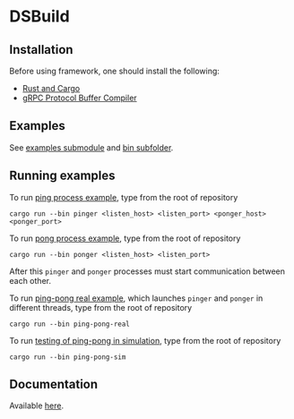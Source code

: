 # DSBuild

## Installation
Before using framework, one should install the following:
  - [Rust and Cargo](https://doc.rust-lang.org/cargo/getting-started/installation.html)
  - [gRPC Protocol Buffer Compiler](https://grpc.io/docs/protoc-installation/)

## Examples
See [examples submodule](https://egnees.github.io/dsbuild/docs/dsbuild/examples/index.html) and [bin subfolder](https://github.com/egnees/dsbuild/tree/master/bin).

## Running examples

To run [ping process example](https://github.com/egnees/dsbuild/blob/master/bin/pinger.rs), type from the root of repository
```
cargo run --bin pinger <listen_host> <listen_port> <ponger_host> <ponger_port>
```

To run [pong process example](https://github.com/egnees/dsbuild/blob/master/bin/ponger.rs), type from the root of repository
```
cargo run --bin ponger <listen_host> <listen_port>
```

After this `pinger` and `ponger` processes must start communication between each other.

To run [ping-pong real example](https://egnees.github.io/dsbuild/docs/dsbuild/examples/ping_pong/real/index.html), which launches `pinger` and `ponger` in different threads,
type from the root of repository
```
cargo run --bin ping-pong-real
```

To run [testing of ping-pong in simulation](https://egnees.github.io/dsbuild/docs/dsbuild/examples/ping_pong/sim/index.html), type from the root of repository
```
cargo run --bin ping-pong-sim
```

## Documentation
Available [here](https://egnees.github.io/dsbuild/docs/dsbuild/).


